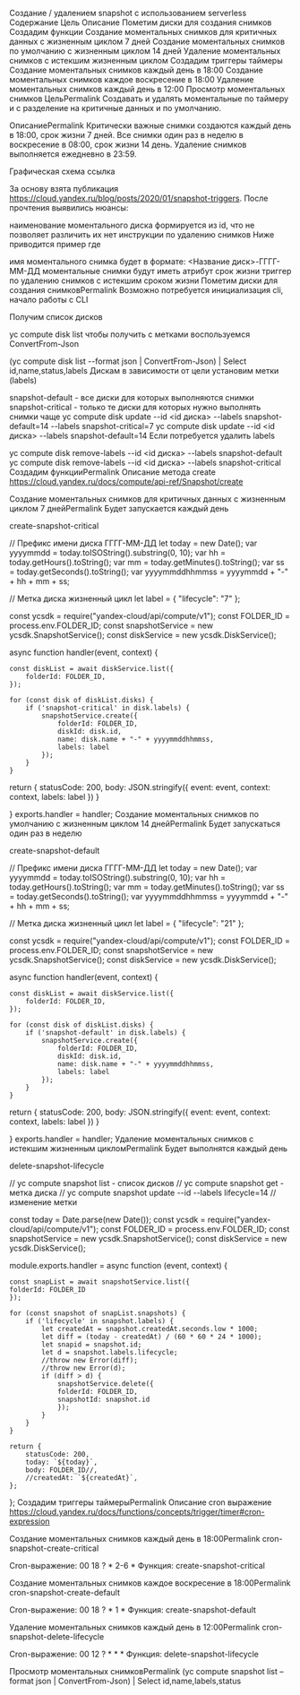 Создание / удалением snapshot c использованием serverless
 Содержание
Цель
Описание
Пометим диски для создания снимков
Создадим функции
Создание моментальных снимков для критичных данных с жизненным циклом 7 дней
Создание моментальных снимков по умолчанию с жизненным циклом 14 дней
Удаление моментальных снимков с истекшим жизненным циклом
Создадим триггеры таймеры
Создание моментальных снимков каждый день в 18:00
Создание моментальных снимков каждое воскресение в 18:00
Удаление моментальных снимков каждый день в 12:00
Просмотр моментальных снимков
ЦельPermalink
Создавать и удалять моментальные по таймеру и с разделение на критичные данных и по умолчанию.

ОписаниеPermalink
Критически важные снимки создаются каждый день в 18:00, срок жизни 7 дней. Все снимки один раз в неделю в воскресение в 08:00, срок жизни 14 день. Удаление снимков выполняется ежедневно в 23:59.

Графическая схема ссылка

За основу взята публикация https://cloud.yandex.ru/blog/posts/2020/01/snapshot-triggers. После прочтения выявились нюансы:

наименование моментального диска формируется из id, что не позволяет различить их
нет инструкции по удалению снимков
Ниже приводится пример где

имя моментального снимка будет в формате: <Название диск>-ГГГГ-ММ-ДД
моментальные снимки будут иметь атрибут срок жизни
триггер по удалению снимков с истекшим сроком жизни
Пометим диски для создания снимковPermalink
Возможно потребуется инициализация cli, начало работы с CLI

Получим список дисков

yc compute disk list
чтобы получить с метками воспользуемся ConvertFrom-Json

(yc compute disk list --format json | ConvertFrom-Json) | Select id,name,status,labels
Дискам в зависимости от цели установим метки (labels)

snapshot-default - все диски для которых выполняются снимки
snapshot-critical - только те диски для которых нужно выполнять снимки чаще
yc compute disk update --id <id диска> --labels snapshot-default=14 --labels snapshot-critical=7
yc compute disk update --id <id диска> --labels snapshot-default=14
Если потребуется удалить labels

yc compute disk remove-labels --id <id диска> --labels snapshot-default
yc compute disk remove-labels --id <id диска> --labels snapshot-critical
Создадим функцииPermalink
Описание метода create https://cloud.yandex.ru/docs/compute/api-ref/Snapshot/create

Создание моментальных снимков для критичных данных с жизненным циклом 7 днейPermalink
Будет запускается каждый день

create-snapshot-critical

// Префикс имени диска ГГГГ-ММ-ДД
let today = new Date();
var yyyymmdd = today.toISOString().substring(0, 10);
var hh = today.getHours().toString();
var mm = today.getMinutes().toString();
var ss = today.getSeconds().toString();
var yyyymmddhhmmss = yyyymmdd + "-" + hh + mm + ss;

// Метка диска жизненный цикл
let label = {
   "lifecycle": "7"
};

const ycsdk = require("yandex-cloud/api/compute/v1");
const FOLDER_ID = process.env.FOLDER_ID;
const snapshotService = new ycsdk.SnapshotService();
const diskService = new ycsdk.DiskService();

async function handler(event, context) {

    const diskList = await diskService.list({
        folderId: FOLDER_ID,
    });

    for (const disk of diskList.disks) {
        if ('snapshot-critical' in disk.labels) {
            snapshotService.create({
                folderId: FOLDER_ID,
                diskId: disk.id,
                name: disk.name + "-" + yyyymmddhhmmss,
                labels: label
            });
        }
    }

   return {
        statusCode: 200,
        body: JSON.stringify({
            event: event,
            context: context,
            labels: label
        })
    }

}
exports.handler = handler;
Создание моментальных снимков по умолчанию с жизненным циклом 14 днейPermalink
Будет запускаться один раз в неделю

create-snapshot-default

// Префикс имени диска ГГГГ-ММ-ДД
let today = new Date();
var yyyymmdd = today.toISOString().substring(0, 10);
var hh = today.getHours().toString();
var mm = today.getMinutes().toString();
var ss = today.getSeconds().toString();
var yyyymmddhhmmss = yyyymmdd + "-" + hh + mm + ss;

// Метка диска жизненный цикл
let label = {
   "lifecycle": "21"
};

const ycsdk = require("yandex-cloud/api/compute/v1");
const FOLDER_ID = process.env.FOLDER_ID;
const snapshotService = new ycsdk.SnapshotService();
const diskService = new ycsdk.DiskService();

async function handler(event, context) {

    const diskList = await diskService.list({
        folderId: FOLDER_ID,
    });

    for (const disk of diskList.disks) {
        if ('snapshot-default' in disk.labels) {
            snapshotService.create({
                folderId: FOLDER_ID,
                diskId: disk.id,
                name: disk.name + "-" + yyyymmddhhmmss,
                labels: label
            });
        }
    }

   return {
        statusCode: 200,
        body: JSON.stringify({
            event: event,
            context: context,
            labels: label
        })
    }

}
exports.handler = handler;
Удаление моментальных снимков с истекшим жизненным цикломPermalink
Будет выполнятся каждый день

delete-snapshot-lifecycle

// yc compute snapshot list - список дисков
// yc compute snapshot get <id> - метка диска
// yc compute snapshot update --id <id>  --labels lifecycle=14 // изменение метки

const today = Date.parse(new Date());
const ycsdk = require("yandex-cloud/api/compute/v1");
const FOLDER_ID = process.env.FOLDER_ID;
const snapshotService = new ycsdk.SnapshotService();
const diskService = new ycsdk.DiskService();

module.exports.handler = async function (event, context) {

    const snapList = await snapshotService.list({
    folderId: FOLDER_ID
    });

    for (const snapshot of snapList.snapshots) {
        if ('lifecycle' in snapshot.labels) {
            let createdAt = snapshot.createdAt.seconds.low * 1000;
            let diff = (today - createdAt) / (60 * 60 * 24 * 1000);
            let snapid = snapshot.id;
            let d = snapshot.labels.lifecycle;
            //throw new Error(diff);
            //throw new Error(d);
            if (diff > d) {
                snapshotService.delete({
                folderId: FOLDER_ID,
                snapshotId: snapshot.id
                });
            }
        }
    }

    return {
        statusCode: 200,
        today: `${today}`,
        body: FOLDER_ID//,
        //createdAt: `${createdAt}`,
    };
};
Создадим триггеры таймерыPermalink
Описание cron выражение https://cloud.yandex.ru/docs/functions/concepts/trigger/timer#cron-expression

Создание моментальных снимков каждый день в 18:00Permalink
cron-snapshot-create-critical

Cron-выражение: 00 18 ? * 2-6 * Функция: create-snapshot-critical

Создание моментальных снимков каждое воскресение в 18:00Permalink
cron-snapshot-create-default

Cron-выражение: 00 18 ? * 1 * Функция: create-snapshot-default

Удаление моментальных снимков каждый день в 12:00Permalink
cron-snapshot-delete-lifecycle

Cron-выражение: 00 12 ? * * * Функция: delete-snapshot-lifecycle

Просмотр моментальных снимковPermalink
(yc compute snapshot list –format json | ConvertFrom-Json) | Select id,name,labels,status